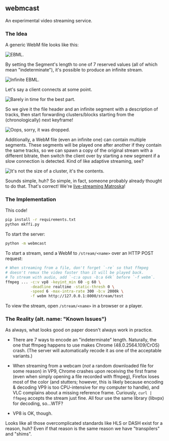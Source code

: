 ## webmcast

An experimental video streaming service.

### The Idea

A generic WebM file looks like this:

![EBML.](https://github.com/pyos/webmcast/raw/resource-fork/README.md/1-webm.png)

By setting the Segment's length to one of 7 reserved values
(all of which mean "indeterminate"), it's possible to produce
an infinite stream.

![Infinite EBML.](https://github.com/pyos/webmcast/raw/resource-fork/README.md/2-webm-indeterminate.png)

Let's say a client connects at some point.

![Barely in time for the best part.](https://github.com/pyos/webmcast/raw/resource-fork/README.md/3-client.png)

So we give it the file header and an infinite segment with
a description of tracks, then start forwarding clusters/blocks starting
from the (chronologically) next keyframe!

![Oops, sorry, it was dropped.](https://github.com/pyos/webmcast/raw/resource-fork/master/README.md/4-clients-data.png)

Additionally, a WebM file (even an infinite one) can contain multiple segments.
These segments will be played one after another if they contain the same tracks,
so we can spawn a copy of the original stream with a different bitrate, then
switch the client over by starting a new segment if a slow connection is detected.
Kind of like adaptive streaming, see?

![It's not the size of a cluster, it's the contents.](https://github.com/pyos/webmcast/raw/resource-fork/README.md/5-many-segments-such-stream.png)

Sounds simple, huh? So simple, in fact, someone probably already
thought to do that. That's correct! We're
[live-streaming Matroska](https://matroska.org/technical/streaming/index.html)!

### The Implementation

This code!

```bash
pip install -r requirements.txt
python mkffi.py
```

To start the server:

```bash
python -m webmcast
```

To start a stream, send a WebM to `/stream/<name>` over an HTTP POST request:

```bash
# When streaming from a file, don't forget `-re` so that ffmpeg
# doesn't remux the video faster than it will be played back.
# To stream with audio, add `-c:a opus -b:a 64k` before `-f webm`.
ffmpeg ... -c:v vp8 -keyint_min 60 -g 60 \
           -deadline realtime -static-thresh 0 \
           -speed 6 -max-intra-rate 300 -b:v 2000k \
           -f webm http://127.0.0.1:8000/stream/test
```

To view the stream, open `/stream/<name>` in a browser or a player.

### The Reality (alt. name: "Known Issues")

As always, what looks good on paper doesn't always work in practice.

  * There are 7 ways to encode an "indeterminate" length. Naturally, the one that
    ffmpeg happens to use makes Chrome (48.0.2564.109/CrOS) crash. (The server will
    automatically recode it as one of the acceptable variants.)

  * When streaming from a webcam (*not* a random downloaded file for some reason) in VP9,
    Chrome crashes upon receiving the first frame (even when simply opening a file recorded
    with ffmpeg), Firefox loses most of the color (and stutters; however, this is likely
    because encoding & decoding VP9 is too CPU-intensive for my computer to handle), and
    VLC complains about a missing reference frame. Curiously, `curl | ffmpeg` accepts
    the stream just fine. All four use the same library (libvpx) for decoding, so...WTF?

  * VP8 is OK, though.

Looks like all those overcomplicated standards like HLS or DASH exist for a reason, huh?
Even if that reason is the same reason we have "transpilers" and "shims".
